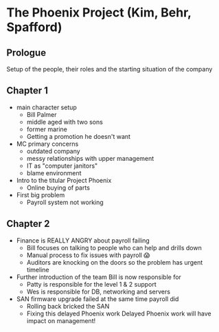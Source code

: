 # The Phoenix Project (Kim, Behr, Spafford)

## Prologue

Setup of the people, their roles and the starting situation of the company

## Chapter 1

- main character setup
  - Bill Palmer
  - middle aged with two sons
  - former marine
  - Getting a promotion he doesn't want
- MC primary concerns
  - outdated company
  - messy relationships with upper management
  - IT as "computer janitors"
  - blame environment
- Intro to the titular Project Phoenix
  - Online buying of parts
- First big problem
  - Payroll system not working

## Chapter 2

- Finance is REALLY ANGRY about payroll failing
    - Bill focuses on talking to people who can help and drills down
    - Manual process to fix issues with payroll 😱
    - Auditors are knocking on the doors so the problem has urgent timeline
- Further introduction of the team Bill is now responsible for
    - Patty is responsible for the level 1 & 2 support
    - Wes is responsible for DB, networking and servers
- SAN firmware upgrade failed at the same time payroll did
    - Rolling back bricked the SAN
    - Fixing this delayed Phoenix work
Delayed Phoenix work will have impact on management!